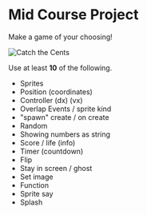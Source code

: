 # Mid Course Project

Make a game of your choosing!

![Catch the Cents](/static/courses/csintro1/motion-and-events/catch-the-cents.gif)

Use at least **10** of the following.
* Sprites
* Position (coordinates)
* Controller (dx) (vx)
* Overlap Events / sprite kind
* "spawn" create / on create
* Random
* Showing numbers as string
* Score / life (info)
* Timer (countdown)
* Flip
* Stay in screen / ghost
* Set image
* Function
* Sprite say
* Splash